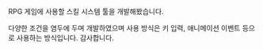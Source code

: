 RPG 게임에 사용할 스킬 시스템 툴을 개발해봤습니다. 

다양한 조건을 염두에 두며 개발하였으며 사용 방식은 키 입력, 애니메이션 이벤트 등으로 사용하는 방식입니다.
감사합니다.
